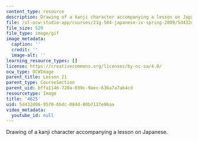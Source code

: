 ```yaml
---
content_type: resource
description: Drawing of a kanji character accompanying a lesson on Japanese.
file: /ol-ocw-studio-app/courses/21g-504-japanese-iv-spring-2009/5d432d0695706bdc084d80b7137e06aa_4625.gif
file_size: 529
file_type: image/gif
image_metadata:
  caption: ''
  credit: ''
  image-alt: ''
learning_resource_types: []
license: https://creativecommons.org/licenses/by-nc-sa/4.0/
ocw_type: OCWImage
parent_title: Lesson 21
parent_type: CourseSection
parent_uid: bffa1146-720a-039c-9aec-636a7a7ab4cd
resourcetype: Image
title: '4625'
uid: 5d432d06-9570-6bdc-084d-80b7137e06aa
video_metadata:
  youtube_id: null
---
```

Drawing of a kanji character accompanying a lesson on Japanese.